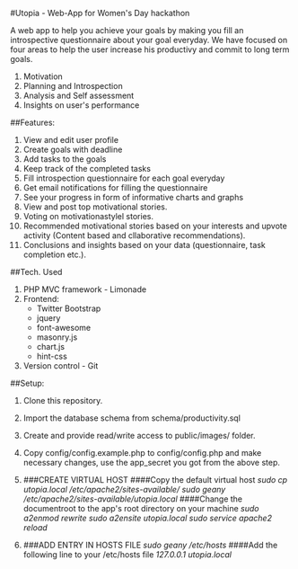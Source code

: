 #Utopia - Web-App for Women's Day hackathon

A web app to help you achieve your goals by making you fill an introspective questionnaire about your goal everyday. We have focused on four areas to help the user increase his productivy and commit to long term goals.
1. Motivation
2. Planning and Introspection
3. Analysis and Self assessment
4. Insights on user's performance

##Features:

1. View and edit user profile
2. Create goals with deadline
3. Add tasks to the goals
4. Keep track of the completed tasks
5. Fill introspection questionnaire for each goal everyday
6. Get email notifications for filling the questionnaire
7. See your progress in form of informative charts and graphs
8. View and post top motivational stories.
9. Voting on motivationastylel stories.
10. Recommended motivational stories based on your interests and upvote activity (Content based and cllaborative recommendations).
11. Conclusions and insights based on your data (questionnaire, task completion etc.).

##Tech. Used

1. PHP MVC framework - Limonade
2. Frontend:
	- Twitter Bootstrap
	- jquery
	- font-awesome
	- masonry.js
	- chart.js
	- hint-css
3. Version control - Git

##Setup:

1. Clone this repository.

2. Import the database schema from schema/productivity.sql

3. Create and provide read/write access to public/images/ folder.

4. Copy config/config.example.php to config/config.php and make necessary changes, use the app_secret you got from the above step.

5. ###CREATE VIRTUAL HOST
	####Copy the default virtual host
	_sudo cp utopia.local /etc/apache2/sites-available/_
	_sudo geany /etc/apache2/sites-available/utopia.local_
	####Change the documentroot to the app's root directory on your machine
	_sudo a2enmod rewrite_
	_sudo a2ensite utopia.local_
	_sudo service apache2 reload_

6. ###ADD ENTRY IN HOSTS FILE
	_sudo geany /etc/hosts_
	####Add the following line to your /etc/hosts file
	_127.0.0.1    utopia.local_

